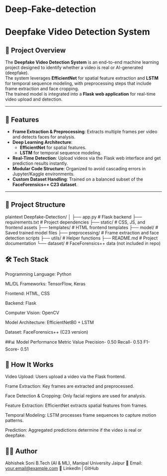 # Deep-Fake-detection
# Deepfake Video Detection System

## 📌 Project Overview
The **Deepfake Video Detection System** is an end-to-end machine learning project designed to identify whether a video is real or AI-generated (deepfake).  
The system leverages **EfficientNet** for spatial feature extraction and **LSTM** for temporal sequence modeling, with preprocessing steps that include frame extraction and face cropping.  
The trained model is integrated into a **Flask web application** for real-time video upload and detection.

---

## 🚀 Features
- **Frame Extraction & Preprocessing**: Extracts multiple frames per video and detects faces for analysis.
- **Deep Learning Architecture**:
  - **EfficientNet** for spatial features.
  - **LSTM** for temporal sequence modeling.
- **Real-Time Detection**: Upload videos via the Flask web interface and get prediction results instantly.
- **Modular Code Structure**: Organized to avoid cascading errors in Jupyter/Kaggle environments.
- **Custom Dataset Handling**: Trained on a balanced subset of the **FaceForensics++ C23 dataset**.

---

## 📂 Project Structure
plaintext
Deepfake-Detection/
│
├── app.py                 # Flask backend
├── requirements.txt       # Project dependencies
├── static/                # CSS, JS, and frontend assets
├── templates/             # HTML frontend templates
├── model/                 # Saved trained model files
├── preprocessing/         # Frame extraction and face detection scripts
├── utils/                 # Helper functions
├── README.md              # Project documentation
└── dataset/               # FaceForensics++ data (not included in repo)

## 🛠️ Tech Stack
Programming Language: Python

ML/DL Frameworks: TensorFlow, Keras

Frontend: HTML, CSS

Backend: Flask

Computer Vision: OpenCV

Model Architecture: EfficientNetB0 + LSTM

Dataset: FaceForensics++ (C23 version)

##📊 Model Performance
Metric	Value
Precision- 0.50
Recall- 0.53
F1-Score- 0.51

## 📌 How It Works
Video Upload: Users upload a video via the Flask frontend.

Frame Extraction: Key frames are extracted and preprocessed.

Face Detection & Cropping: Only facial regions are used for analysis.

Feature Extraction: EfficientNet extracts spatial features from frames.

Temporal Modeling: LSTM processes frame sequences to capture motion patterns.

Prediction: Aggregated predictions determine if the video is real or deepfake.

## 👨‍💻 Author
Abhishek Soni
B.Tech (AI & ML), Manipal University Jaipur
📧 Email: your.email@example.com
🔗 LinkedIn | GitHub



